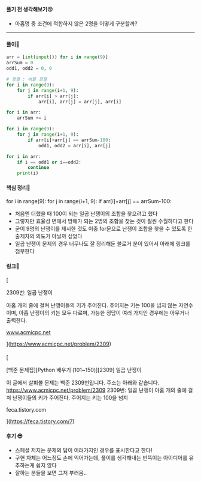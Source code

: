 #### 풀기 전 생각해보기😮

- 아홉명 중 조건에 적합하지 않은 2명을 어떻게 구분할까?

---

#### 풀이🛫

```python
arr = [int(input()) for i in range(9)]
arrSum = 0
odd1, odd2 = 0, 0

# 정렬 : 버블 정렬
for i in range(9):
    for j in range(i+1, 9):
        if arr[i] > arr[j]:
            arr[i], arr[j] = arr[j], arr[i]

for i in arr:
    arrSum += i

for i in range(9):
    for j in range(i+1, 9):
        if arr[i]+arr[j] == arrSum-100:
            odd1, odd2 = arr[i], arr[j]

for i in arr:
    if i == odd1 or i==odd2:
        continue
    print(i)
```



#### 핵심 정리🎁

for i in range(9):
    for j in range(i+1, 9):
        if arr[i]+arr[j] == arrSum-100:

- 처음엔 더했을 때 100이 되는 일곱 난쟁이의 조합을 찾으려고 했다
- 그렇지만 효율성 면에서 방해가 되는 2명의 조합을 찾는 것이 훨씬 수월하다고 한다
- 굳이 9명의 난쟁이를 제시한 것도 이중 for문으로 난쟁이 조합을 찾을 수 있도록 한 출제자의 의도가 아닐까 싶었다
- 일곱 난쟁이 문제의 경우 너무나도 잘 정리해둔 블로거 분이 있어서 아래에 링크를 첨부한다

#### 링크💎

[

2309번: 일곱 난쟁이

아홉 개의 줄에 걸쳐 난쟁이들의 키가 주어진다. 주어지는 키는 100을 넘지 않는 자연수이며, 아홉 난쟁이의 키는 모두 다르며, 가능한 정답이 여러 가지인 경우에는 아무거나 출력한다.

www.acmicpc.net

](https://www.acmicpc.net/problem/2309)

#### 

[

[백준 문제집][Python 배우기 (101~150)][2309] 일곱 난쟁이

이 글에서 살펴볼 문제는 백준 2309번입니다. 주소는 아래와 같습니다. https://www.acmicpc.net/problem/2309 2309번: 일곱 난쟁이 아홉 개의 줄에 걸쳐 난쟁이들의 키가 주어진다. 주어지는 키는 100을 넘지

feca.tistory.com

](https://feca.tistory.com/7)

#### 후기 😎

- 스페셜 저지는 문제의 답이 여러가지인 경우를 표시한다고 한다!
- 구현 자체는 어느정도 손에 익어가는데, 풀이를 생각해내는 번뜩이는 아이디어를 유추하는게 쉽지 않다
- 잘하는 분들을 보면 그저 부러움..
